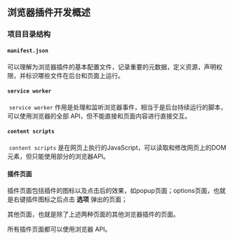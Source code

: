 ## 浏览器插件开发概述

### 项目目录结构

#### `manifest.json`

​	可以理解为浏览器插件的基本配置文件，记录重要的元数据，定义资源，声明权限，并标识哪些文件在后台和页面上运行。

#### `service worker`

​	`service worker` 作用是处理和监听浏览器事件，相当于是后台持续运行的脚本，可以使用浏览器的全部 API，但不能直接和页面内容进行直接交互。

#### `content scripts`

​	`content scripts` 是在网页上执行的JavaScript，可以读取和修改网页上的DOM元素，但只能使用部分的浏览器API。

#### 插件页面

​	插件页面包括插件的图标以及点击后的效果，如popup页面；options页面，也就是右键插件图标之后点击 **选项** 弹出的页面；

其他页面，也就是除了上述两种页面的其他浏览器插件的页面。

所有插件页面都可以使用浏览器 API。